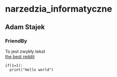 # narzedzia_informatyczne
## Adam Stajek
### FriendBy

To jest zwykły tekst  
[the best reddit](https://www.reddit.com/r/learnprogramming/)  
```
if(1=1):
  print("Hello world")
```
